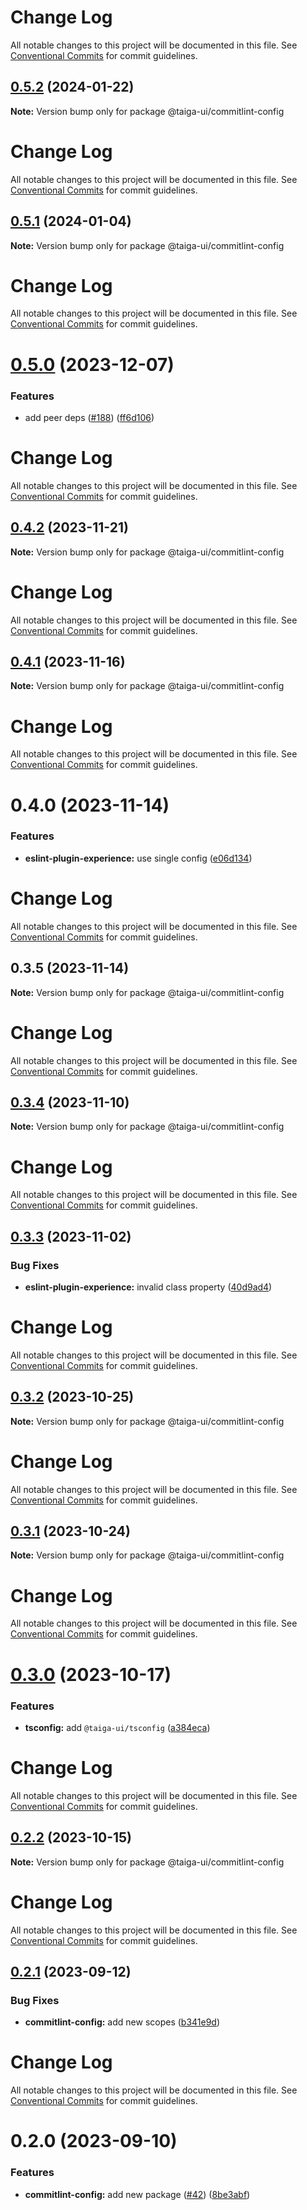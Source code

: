 # Change Log

All notable changes to this project will be documented in this file. See
[Conventional Commits](https://conventionalcommits.org) for commit guidelines.

## [0.5.2](https://github.com/taiga-family/linters/compare/@taiga-ui/commitlint-config@0.5.1...@taiga-ui/commitlint-config@0.5.2) (2024-01-22)

**Note:** Version bump only for package @taiga-ui/commitlint-config

# Change Log

All notable changes to this project will be documented in this file. See
[Conventional Commits](https://conventionalcommits.org) for commit guidelines.

## [0.5.1](https://github.com/taiga-family/linters/compare/@taiga-ui/commitlint-config@0.5.0...@taiga-ui/commitlint-config@0.5.1) (2024-01-04)

**Note:** Version bump only for package @taiga-ui/commitlint-config

# Change Log

All notable changes to this project will be documented in this file. See
[Conventional Commits](https://conventionalcommits.org) for commit guidelines.

# [0.5.0](https://github.com/taiga-family/linters/compare/@taiga-ui/commitlint-config@0.4.2...@taiga-ui/commitlint-config@0.5.0) (2023-12-07)

### Features

- add peer deps ([#188](https://github.com/taiga-family/linters/issues/188))
  ([ff6d106](https://github.com/taiga-family/linters/commit/ff6d106aa19c33cfc12fd04de791f299ee1451d5))

# Change Log

All notable changes to this project will be documented in this file. See
[Conventional Commits](https://conventionalcommits.org) for commit guidelines.

## [0.4.2](https://github.com/taiga-family/linters/compare/@taiga-ui/commitlint-config@0.4.1...@taiga-ui/commitlint-config@0.4.2) (2023-11-21)

**Note:** Version bump only for package @taiga-ui/commitlint-config

# Change Log

All notable changes to this project will be documented in this file. See
[Conventional Commits](https://conventionalcommits.org) for commit guidelines.

## [0.4.1](https://github.com/taiga-family/linters/compare/@taiga-ui/commitlint-config@0.4.0...@taiga-ui/commitlint-config@0.4.1) (2023-11-16)

**Note:** Version bump only for package @taiga-ui/commitlint-config

# Change Log

All notable changes to this project will be documented in this file. See
[Conventional Commits](https://conventionalcommits.org) for commit guidelines.

# 0.4.0 (2023-11-14)

### Features

- **eslint-plugin-experience:** use single config
  ([e06d134](https://github.com/taiga-family/linters/commit/e06d134e3ae2e4d88dcdfbedb488a8e19336d953))

# Change Log

All notable changes to this project will be documented in this file. See
[Conventional Commits](https://conventionalcommits.org) for commit guidelines.

## 0.3.5 (2023-11-14)

**Note:** Version bump only for package @taiga-ui/commitlint-config

# Change Log

All notable changes to this project will be documented in this file. See
[Conventional Commits](https://conventionalcommits.org) for commit guidelines.

## [0.3.4](https://github.com/taiga-family/linters/compare/@taiga-ui/commitlint-config@0.3.3...@taiga-ui/commitlint-config@0.3.4) (2023-11-10)

**Note:** Version bump only for package @taiga-ui/commitlint-config

# Change Log

All notable changes to this project will be documented in this file. See
[Conventional Commits](https://conventionalcommits.org) for commit guidelines.

## [0.3.3](https://github.com/taiga-family/linters/compare/@taiga-ui/commitlint-config@0.3.2...@taiga-ui/commitlint-config@0.3.3) (2023-11-02)

### Bug Fixes

- **eslint-plugin-experience:** invalid class property
  ([40d9ad4](https://github.com/taiga-family/linters/commit/40d9ad4bf4dbd1e160130c87d7cffa77e0951b32))

# Change Log

All notable changes to this project will be documented in this file. See
[Conventional Commits](https://conventionalcommits.org) for commit guidelines.

## [0.3.2](https://github.com/taiga-family/linters/compare/@taiga-ui/commitlint-config@0.3.1...@taiga-ui/commitlint-config@0.3.2) (2023-10-25)

**Note:** Version bump only for package @taiga-ui/commitlint-config

# Change Log

All notable changes to this project will be documented in this file. See
[Conventional Commits](https://conventionalcommits.org) for commit guidelines.

## [0.3.1](https://github.com/taiga-family/linters/compare/@taiga-ui/commitlint-config@0.3.0...@taiga-ui/commitlint-config@0.3.1) (2023-10-24)

**Note:** Version bump only for package @taiga-ui/commitlint-config

# Change Log

All notable changes to this project will be documented in this file. See
[Conventional Commits](https://conventionalcommits.org) for commit guidelines.

# [0.3.0](https://github.com/taiga-family/linters/compare/@taiga-ui/commitlint-config@0.2.2...@taiga-ui/commitlint-config@0.3.0) (2023-10-17)

### Features

- **tsconfig:** add `@taiga-ui/tsconfig`
  ([a384eca](https://github.com/taiga-family/linters/commit/a384ecac1e036a66d5a7e95f9bb6790f34a592d9))

# Change Log

All notable changes to this project will be documented in this file. See
[Conventional Commits](https://conventionalcommits.org) for commit guidelines.

## [0.2.2](https://github.com/taiga-family/linters/compare/@taiga-ui/commitlint-config@0.2.1...@taiga-ui/commitlint-config@0.2.2) (2023-10-15)

**Note:** Version bump only for package @taiga-ui/commitlint-config

# Change Log

All notable changes to this project will be documented in this file. See
[Conventional Commits](https://conventionalcommits.org) for commit guidelines.

## [0.2.1](https://github.com/taiga-family/linters/compare/@taiga-ui/commitlint-config@0.2.0...@taiga-ui/commitlint-config@0.2.1) (2023-09-12)

### Bug Fixes

- **commitlint-config:** add new scopes
  ([b341e9d](https://github.com/taiga-family/linters/commit/b341e9d7b02f2ed8515678d40bdb0e1c12d7ecf1))

# Change Log

All notable changes to this project will be documented in this file. See
[Conventional Commits](https://conventionalcommits.org) for commit guidelines.

# 0.2.0 (2023-09-10)

### Features

- **commitlint-config:** add new package ([#42](https://github.com/taiga-family/linters/issues/42))
  ([8be3abf](https://github.com/taiga-family/linters/commit/8be3abf6795282d252280cf6fb2a74acfd19e341))
